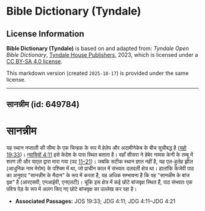 # Bible Dictionary (Tyndale)

## License Information

**Bible Dictionary (Tyndale)** is based on and adapted from: _Tyndale Open Bible Dictionary_, [Tyndale House Publishers](https://tyndaleopenresources.com/), 2023, which is licensed under a [CC BY-SA 4.0 license](https://creativecommons.org/licenses/by-sa/4.0/legalcode.en).

This markdown version (created `2025-10-17`) is provided under the same license.



--------------------------------

## सानन्नीम (id: 649784)

सानन्नीम
========

यह स्थान नप्ताली की सीमा के एक चिन्हक के रूप में हेलेप और अदामीनेकेब के बीच सूचीबद्ध है ([यहो 19:33](https://ref.ly/Josh19:33))। [न्यायियों 4:11](https://ref.ly/Judg4:11) इसे केदेश के पास स्थित बताता है। वहाँ सीसरा ने हेबेर नामक केनी के तम्बू में शरण ली और याएल द्वारा मारा गया (पद [11–21](https://ref.ly/Judg4:11-Judg4:21))। जबकि सटीक स्थान ज्ञात नहीं है, यह एल\-हुलेह झील (आधुनिक नाम मेरोम) के पश्चिम में था, जो प्राचीन काल में संभवतः दलदली क्षेत्र था। हालांकि केजेवी पाठ का अनुवाद "सानन्नीम के मैदान" के रूप में करता है, यह अधिक सम्भावना है कि वह "सानन्नीम के बांज वृक्ष" है (आरएसवी, एनआईवी, एनएलटी)। चूंकि इस क्षेत्र में कई छोटे बांजवृक्ष स्थित हैं, पाठ संभवतः एक पवित्र पेड़ के रूप में अलग किए गए छोटे बांजवृक्ष का उल्लेख कर रहा है।

* **Associated Passages:** JOS 19:33; JDG 4:11; JDG 4:11–JDG 4:21

